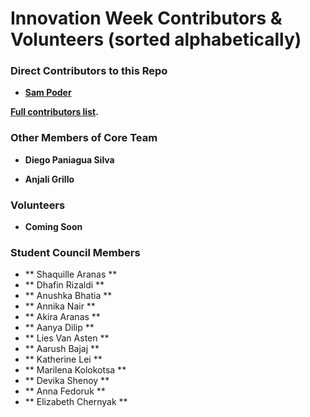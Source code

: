 Innovation Week Contributors & Volunteers (sorted alphabetically)
============================================

### Direct Contributors to this Repo

* **[Sam Poder](https://github.com/sampoder)**

**[Full contributors list](https://github.com/gemssingaporestudentcouncil/innovationweek2020/contributors).**

### Other Members of Core Team
* **Diego Paniagua Silva**

* **Anjali Grillo**

### Volunteers

* **Coming Soon**

### Student Council Members

* ** Shaquille Aranas **
* ** Dhafin Rizaldi **
* ** Anushka Bhatia **
* ** Annika Nair **
* ** Akira Aranas **
* ** Aanya Dilip **
* ** Lies Van Asten **
* ** Aarush Bajaj **
* ** Katherine Lei **
* ** Marilena Kolokotsa **
* ** Devika Shenoy **
* ** Anna Fedoruk **
* ** Elizabeth Chernyak **

